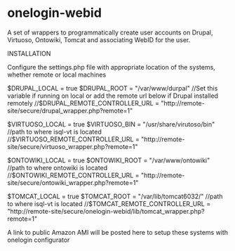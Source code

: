 onelogin-webid
==============

A set of wrappers to programmatically create user accounts on Drupal, Virtuoso, Ontowiki, Tomcat and associating WebID for the user.

INSTALLATION

Configure the settings.php file with appropriate location of the systems, whether remote or local machines

$DRUPAL_LOCAL = true
$DRUPAL_ROOT  = "/var/www/durpal" //Set this variable if running on local or add the remote url below if Drupal installed remotely
//$DRUPAL_REMOTE_CONTROLLER_URL = "http://remote-site/secure/drupal_wrapper.php?remote=1"

$VIRTUOSO_LOCAL = true
$VIRTUOSO_BIN   = "/usr/share/virutoso/bin" //path to where isql-vt is located
//$VIRTUOSO_REMOTE_CONTROLLER_URL = "http://remote-site/secure/virtuoso_wrapper.php?remote=1"

$ONTOWIKI_LOCAL = true
$ONTOWIKI_ROOT  = "/var/www/ontowiki" //path to where ontowiki is located
//$ONTOWIKI_REMOTE_CONTROLLER_URL = "http://remote-site/secure/ontowiki_wrapper.php?remote=1"

$TOMCAT_LOCAL = true
$TOMCAT_ROOT  = "/var/lib/tomcat6032/" //path to where isql-vt is located
//$TOMCAT_REMOTE_CONTROLLER_URL = "http://remote-site/secure/onelogin-webid/lib/tomcat_wrapper.php?remote=1"





A link to public Amazon AMI will be posted here to setup these systems with onelogin configurator 
